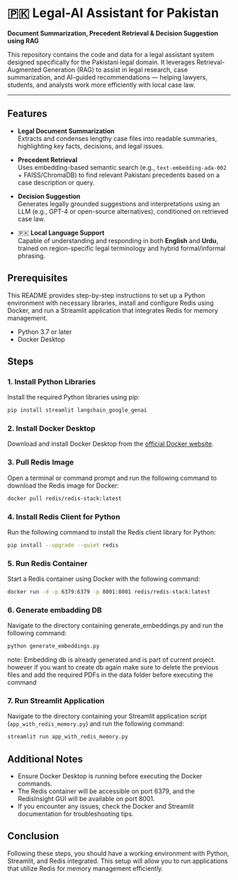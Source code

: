 # 🇵🇰 Legal-AI Assistant for Pakistan  
**Document Summarization, Precedent Retrieval & Decision Suggestion using RAG**

This repository contains the code and data for a legal assistant system designed specifically for the Pakistani legal domain. It leverages Retrieval-Augmented Generation (RAG) to assist in legal research, case summarization, and AI-guided recommendations — helping lawyers, students, and analysts work more efficiently with local case law.

---

## Features

-  **Legal Document Summarization**  
  Extracts and condenses lengthy case files into readable summaries, highlighting key facts, decisions, and legal issues.

-  **Precedent Retrieval**  
  Uses embedding-based semantic search (e.g., `text-embedding-ada-002` + FAISS/ChromaDB) to find relevant Pakistani precedents based on a case description or query.

-  **Decision Suggestion**  
  Generates legally grounded suggestions and interpretations using an LLM (e.g., GPT-4 or open-source alternatives), conditioned on retrieved case law.

- 🇵🇰 **Local Language Support**  
  Capable of understanding and responding in both **English** and **Urdu**, trained on region-specific legal terminology and hybrid formal/informal phrasing.
 
## Prerequisites

This README provides step-by-step instructions to set up a Python environment with necessary libraries, install and configure Redis using Docker, and run a Streamlit application that integrates Redis for memory management.
- Python 3.7 or later
- Docker Desktop
 
## Steps
 
### 1. Install Python Libraries
Install the required Python libraries using pip:
```sh
pip install streamlit langchain_google_genai
```
 
### 2. Install Docker Desktop
Download and install Docker Desktop from the [official Docker website](https://www.docker.com/products/docker-desktop).
 
### 3. Pull Redis Image
Open a terminal or command prompt and run the following command to download the Redis image for Docker:
```sh
docker pull redis/redis-stack:latest
```
 
### 4. Install Redis Client for Python
Run the following command to install the Redis client library for Python:
```sh
pip install --upgrade --quiet redis
```
 
### 5. Run Redis Container
Start a Redis container using Docker with the following command:
```sh
docker run -d -p 6379:6379 -p 8001:8001 redis/redis-stack:latest
```
 
### 6. Generate embadding DB
Navigate to the directory containing generate_embeddings.py and run the following command:
``` sh
python generate_embeddings.py
```
note: Embedding db is already generated and is part of current project. however if you want to create db again make sure to delete the previous files and add the required PDFs in the data folder before executing the command

### 7. Run Streamlit Application
Navigate to the directory containing your Streamlit application script (`app_with_redis_memory.py`) and run the following command:
```sh
streamlit run app_with_redis_memory.py
```
 
## Additional Notes
- Ensure Docker Desktop is running before executing the Docker commands.
- The Redis container will be accessible on port 6379, and the RedisInsight GUI will be available on port 8001.
- If you encounter any issues, check the Docker and Streamlit documentation for troubleshooting tips.
 
## Conclusion
Following these steps, you should have a working environment with Python, Streamlit, and Redis integrated. This setup will allow you to run applications that utilize Redis for memory management efficiently.





